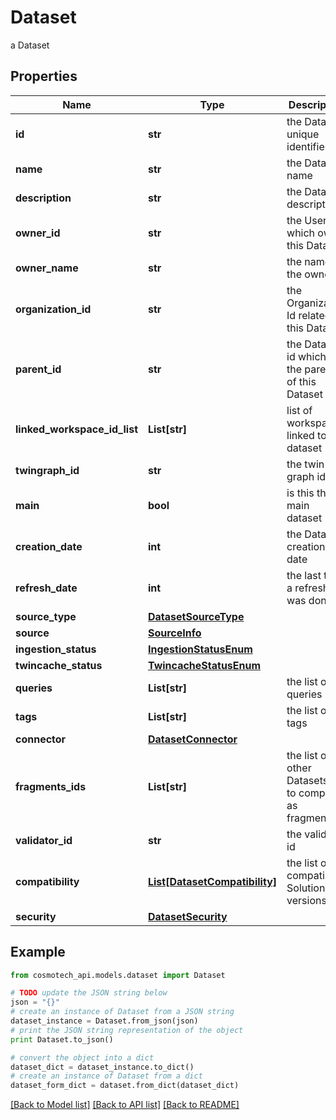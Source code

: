 # Dataset

a Dataset

## Properties

Name | Type | Description | Notes
------------ | ------------- | ------------- | -------------
**id** | **str** | the Dataset unique identifier | [optional] [readonly] 
**name** | **str** | the Dataset name | [optional] 
**description** | **str** | the Dataset description | [optional] 
**owner_id** | **str** | the User id which own this Dataset | [optional] [readonly] 
**owner_name** | **str** | the name of the owner | [optional] [readonly] 
**organization_id** | **str** | the Organization Id related to this Dataset | [optional] [readonly] 
**parent_id** | **str** | the Dataset id which is the parent of this Dataset | [optional] 
**linked_workspace_id_list** | **List[str]** | list of workspace linked to this dataset | [optional] 
**twingraph_id** | **str** | the twin graph id | [optional] 
**main** | **bool** | is this the main dataset | [optional] 
**creation_date** | **int** | the Dataset creation date | [optional] [readonly] 
**refresh_date** | **int** | the last time a refresh was done | [optional] [readonly] 
**source_type** | [**DatasetSourceType**](DatasetSourceType.md) |  | [optional] 
**source** | [**SourceInfo**](SourceInfo.md) |  | [optional] 
**ingestion_status** | [**IngestionStatusEnum**](IngestionStatusEnum.md) |  | [optional] 
**twincache_status** | [**TwincacheStatusEnum**](TwincacheStatusEnum.md) |  | [optional] 
**queries** | **List[str]** | the list of queries | [optional] 
**tags** | **List[str]** | the list of tags | [optional] 
**connector** | [**DatasetConnector**](DatasetConnector.md) |  | [optional] 
**fragments_ids** | **List[str]** | the list of other Datasets ids to compose as fragments | [optional] 
**validator_id** | **str** | the validator id | [optional] 
**compatibility** | [**List[DatasetCompatibility]**](DatasetCompatibility.md) | the list of compatible Solutions versions | [optional] 
**security** | [**DatasetSecurity**](DatasetSecurity.md) |  | [optional] 

## Example

```python
from cosmotech_api.models.dataset import Dataset

# TODO update the JSON string below
json = "{}"
# create an instance of Dataset from a JSON string
dataset_instance = Dataset.from_json(json)
# print the JSON string representation of the object
print Dataset.to_json()

# convert the object into a dict
dataset_dict = dataset_instance.to_dict()
# create an instance of Dataset from a dict
dataset_form_dict = dataset.from_dict(dataset_dict)
```
[[Back to Model list]](../README.md#documentation-for-models) [[Back to API list]](../README.md#documentation-for-api-endpoints) [[Back to README]](../README.md)


